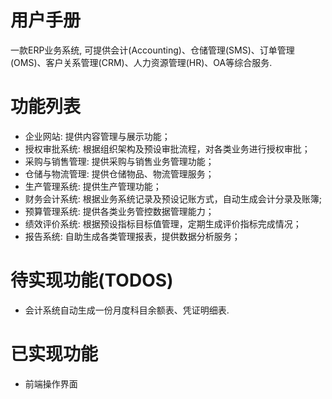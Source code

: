 用户手册
========

一款ERP业务系统, 可提供会计(Accounting)、仓储管理(SMS)、订单管理(OMS)、客户关系管理(CRM)、人力资源管理(HR)、OA等综合服务.

# 功能列表

* 企业网站: 提供内容管理与展示功能；
* 授权审批系统: 根据组织架构及预设审批流程，对各类业务进行授权审批；
* 采购与销售管理: 提供采购与销售业务管理功能；
* 仓储与物流管理: 提供仓储物品、物流管理服务；
* 生产管理系统: 提供生产管理功能；
* 财务会计系统: 根据业务系统记录及预设记账方式，自动生成会计分录及账簿;
* 预算管理系统: 提供各类业务管控数据管理能力；
* 绩效评价系统: 根据预设指标目标值管理，定期生成评价指标完成情况；
* 报告系统: 自助生成各类管理报表，提供数据分析服务；


# 待实现功能(TODOS)

* 会计系统自动生成一份月度科目余额表、凭证明细表.

# 已实现功能

* 前端操作界面
